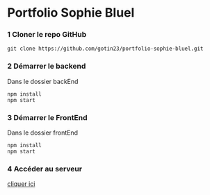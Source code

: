 # Portfolio Sophie Bluel    


### 1 Cloner le repo GitHub
```
git clone https://github.com/gotin23/portfolio-sophie-bluel.git
```

### 2 Démarrer le backend 
Dans le dossier backEnd
```
npm install
npm start
```

### 3 Démarrer le FrontEnd 
Dans le dossier frontEnd 
```
npm install
npm start
```

### 4 Accéder au serveur
[cliquer ici](http://localhost:9080/index.html)
